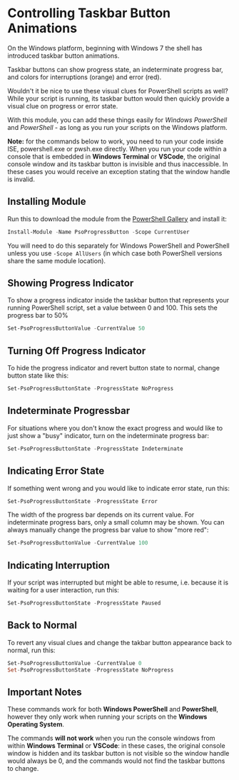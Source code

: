 # Controlling Taskbar Button Animations

On the Windows platform, beginning with Windows 7 the shell has introduced taskbar button animations.

Taskbar buttons can show progress state, an indeterminate progress bar, and colors for interruptions (orange) and error (red).

Wouldn't it be nice to use these visual clues for PowerShell scripts as well? While your script is running, its taskbar button would then quickly provide a visual clue on progress or error state.

With this module, you can add these things easily for *Windows PowerShell* and *PowerShell* - as long as you run your scripts on the Windows platform.

**Note:** for the commands below to work, you need to run your code inside ISE, powershell.exe or pwsh.exe directly. When you run your code within a console that is embedded in **Windows Terminal** or **VSCode**, the original console window and its taskbar button is invisible and thus inaccessible. In these cases you would receive an exception stating that the window handle is invalid.


## Installing Module

Run this to download the module from the [PowerShell Gallery](https://www.powershellgallery.com/packages/PsoProgressButton) and install it:

```powershell
Install-Module -Name PsoProgressButton -Scope CurrentUser
```

You will need to do this separately for Windows PowerShell and PowerShell unless you use `-Scope AllUsers` (in which case both PowerShell versions share the same module location).

## Showing Progress Indicator

To show a progress indicator inside the taskbar button that represents your running PowerShell script, set a value between 0 and 100. This sets the progress bar to 50%

```powershell
Set-PsoProgressButtonValue -CurrentValue 50
```


## Turning Off Progress Indicator

To hide the progress indicator and revert button state to normal, change button state like this:

```powershell
Set-PsoProgressButtonState -ProgressState NoProgress
```

## Indeterminate Progressbar

For situations where you don't know the exact progress and would like to just show a "busy" indicator, turn on the indeterminate progress bar:

```powershell
Set-PsoProgressButtonState -ProgressState Indeterminate
```

## Indicating Error State

If something went wrong and you would like to indicate error state, run this:

```powershell
Set-PsoProgressButtonState -ProgressState Error
```

The width of the progress bar depends on its current value. For indeterminate progress bars, only a small column may be shown. You can always manually change the progress bar value to show "more red":

```powershell
Set-PsoProgressButtonValue -CurrentValue 100
```

## Indicating Interruption

If your script was interrupted but might be able to resume, i.e. because it is waiting for a user interaction, run this:

```powershell
Set-PsoProgressButtonState -ProgressState Paused
```

## Back to Normal

To revert any visual clues and change the takbar button appearance back to normal, run this:

```powershell
Set-PsoProgressButtonValue -CurrentValue 0
Set-PsoProgressButtonState -ProgressState NoProgress
```

## Important Notes

These commands work for both **Windows PowerShell** and **PowerShell**, however they only work when running your scripts on the **Windows Operating System**.

The commands **will not work** when you run the console windows from within **Windows Terminal** or **VSCode**: in these cases, the original console window is hidden and its taskbar button is not visible so the window handle would always be 0, and the commands would not find the taskbar buttons to change.

